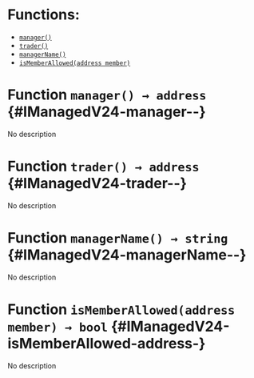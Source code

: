 

# Functions:
- [`manager()`](#IManagedV24-manager--)
- [`trader()`](#IManagedV24-trader--)
- [`managerName()`](#IManagedV24-managerName--)
- [`isMemberAllowed(address member)`](#IManagedV24-isMemberAllowed-address-)



# Function `manager() → address` {#IManagedV24-manager--}
No description




# Function `trader() → address` {#IManagedV24-trader--}
No description




# Function `managerName() → string` {#IManagedV24-managerName--}
No description




# Function `isMemberAllowed(address member) → bool` {#IManagedV24-isMemberAllowed-address-}
No description




